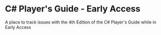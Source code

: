 # C# Player's Guide - Early Access

A place to track issues with the 4th Edition of the C# Player's Guide while in Early Access
